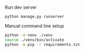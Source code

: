 
Run dev server

```
python manage.py runserver
```

Manual command line setup

```bash
python -m venv ./venv
source ./venv/bin/activate
python -m pip -r requirements.txt
````